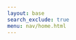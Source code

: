 ```yaml
---
layout: base
search_exclude: true
menu: nav/home.html
---
```


<script type="module">
import { getListings } from '{{site.baseurl}}/assets/js/api/listings.js'

getListings().then((listings) => {
    console.log(listings)
})
</script>
